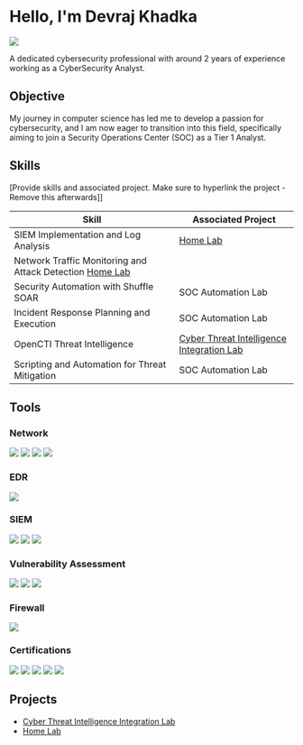 
# Hello, I'm Devraj Khadka
<a href="https://www.linkedin.com/in/devraj-khadka"><img src="https://img.shields.io/badge/-LinkedIn-0072b1?&style=for-the-badge&logo=linkedin&logoColor=white" /></a>


A dedicated cybersecurity professional with around 2 years of experience working as a CyberSecurity Analyst.

## Objective

My journey in computer science has led me to develop a passion for cybersecurity, and I am now eager to transition into this field, specifically aiming to join a Security Operations Center (SOC) as a Tier 1 Analyst.

## Skills
[Provide skills and associated project. Make sure to hyperlink the project - Remove this afterwards]]

| Skill                                         | Associated Project         |
|-----------------------------------------------|----------------------------|
| SIEM Implementation and Log Analysis          | <a href="https://github.com/devraj9849/Home-Lab.git">Home Lab</a>|
| Network Traffic Monitoring and Attack Detection <a href="https://github.com/devraj9849/Home-Lab.git">Home Lab</a>|
| Security Automation with Shuffle SOAR         | SOC Automation Lab|
| Incident Response Planning and Execution      | SOC Automation Lab|
| OpenCTI Threat Intelligence                   | <a href="https://github.com/devraj9849/Cyber-Threat-Intelligence-Integration.git">Cyber Threat Intelligence Integration Lab</a>|
| Scripting and Automation for Threat Mitigation | SOC Automation Lab|

## Tools

### Network
<div>
    <img src="https://img.shields.io/badge/-Wireshark-1679A7?&style=for-the-badge&logo=Wireshark&logoColor=white" />
    <img src="https://img.shields.io/badge/-Suricata-EF3B2D?&style=for-the-badge&logo=Suricata&logoColor=white" />
    <img src="https://img.shields.io/badge/-Zeek-777BB4?&style=for-the-badge&logo=Zeek&logoColor=white" />
    <img src="https://img.shields.io/badge/-Zui-FFA500?&style=for-the-badge&logo=Zui&logoColor=white" />
</div>

### EDR
<div>
    <img src="https://img.shields.io/badge/-Sophos EDR-2c113b?&style=for-the-badge&logo=Microsoft&logoColor=white" />
</div>

### SIEM
<div>
    <img src="https://img.shields.io/badge/-Splunk-000000?&style=for-the-badge&logo=Splunk&logoColor=white" />
    <img src="https://img.shields.io/badge/-Elastic-005571?&style=for-the-badge&logo=Elastic&logoColor=white" />
    <img src="https://img.shields.io/badge/-QRadar-2b6eab?&style=for-the-badge&logo=Zui&logoColor=white" />
</div>

### Vulnerability Assessment
<div>
    <img src="https://img.shields.io/badge/-Nessus-113b1b?&style=for-the-badge&logo=Splunk&logoColor=white" />
    <img src="https://img.shields.io/badge/-Qualys-11383b?&style=for-the-badge&logo=Elastic&logoColor=white" />
    <img src="https://img.shields.io/badge/-OpenVAS-252b2b?&style=for-the-badge&logo=Zui&logoColor=white" />
</div>

### Firewall
<div>
    <img src="https://img.shields.io/badge/-PaloAlto Firewalls-29252b?&style=for-the-badge&logo=Splunk&logoColor=white" />
</div>

### Certifications
<div>
<img src="https://img.shields.io/badge/-Security%2B-FF0000?&style=for-the-badge&logo=CompTIA&logoColor=white" />
<img src="https://img.shields.io/badge/-CYSA%2B-007ACC?&style=for-the-badge&logo=CompTIA&logoColor=white" />
<img src="https://img.shields.io/badge/-Security Blue Team Level 1-006400?&style=for-the-badge&logoColor=white" />
<img src="https://img.shields.io/badge/-Splunk Core Certified User-000080?&style=for-the-badge&logoColor=white" />
<img src="https://img.shields.io/badge/-ISC2 CC-ea1e43?&style=for-the-badge&logoColor=white" />
</div>

## Projects
- <a href="https://github.com/devraj9849/Cyber-Threat-Intelligence-Integration.git">Cyber Threat Intelligence Integration Lab</a>
- <a href="https://github.com/devraj9849/Home-Lab.git">Home Lab</a>
